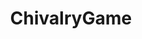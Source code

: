 ---
title: ChivalryGame
crosslinks:
- youtubefactsbot
- u_imguralbumbot
- livven
- Gamingcirclejerk
- MirageAW
- Mordhau
- youtubot
- Chivalry_Ranks1to15
- tmsbmeta
- AyyLmao2DongerBot
- REEEEEEEEEE
- HadToHurt
- Autism
- anti_gif_bot
- AskReddit
- AyyMD
- JeopardyQBot
- spam
- CallOfDuty
- gaming
---